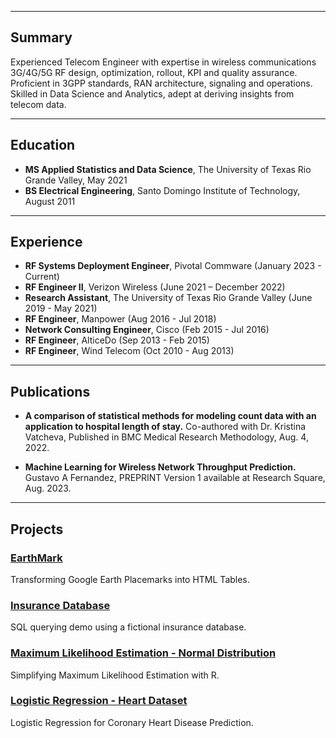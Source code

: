 

---
## Summary

Experienced Telecom Engineer with expertise in wireless communications 3G/4G/5G RF design, optimization, rollout, KPI and quality assurance. Proficient in 3GPP standards, RAN architecture, signaling and operations. Skilled in Data Science and Analytics, adept at deriving insights from telecom data.

---
## Education

- **MS Applied Statistics and Data Science**, The University of Texas Rio Grande Valley, May 2021
- **BS Electrical Engineering**, Santo Domingo Institute of Technology, August 2011

---

## Experience


- **RF Systems Deployment Engineer**, Pivotal Commware (January 2023 - Current)  
- **RF Engineer II**, Verizon Wireless (June 2021 – December 2022)
- **Research Assistant**, The University of Texas Rio Grande Valley (June 2019 - May 2021)
- **RF Engineer**, Manpower (Aug 2016 - Jul 2018)
- **Network Consulting Engineer**, Cisco (Feb 2015 - Jul 2016)
- **RF Engineer**, AlticeDo (Sep 2013 - Feb 2015)
- **RF Engineer**, Wind Telecom (Oct 2010 - Aug 2013)




---


## Publications


- **A comparison of statistical methods for modeling count data with an application to hospital length of stay.** Co-authored with Dr. Kristina Vatcheva, Published in BMC Medical Research Methodology, Aug. 4, 2022.

- **Machine Learning for Wireless Network Throughput Prediction.** Gustavo A Fernandez, PREPRINT Version 1 available at Research Square, Aug. 2023.
  
---

## Projects

### [EarthMark](https://github.com/gustavofernandezlembert/Placemarks.KML_TO_HTML)
Transforming Google Earth Placemarks into HTML Tables.

### [Insurance Database](https://github.com/gustavofernandezlembert/Example_of_SQL_Queries)
SQL querying demo using a fictional insurance database.

### [Maximum Likelihood Estimation - Normal Distribution](https://gustavofernandezlembert.github.io/Maximum-Likelihood/)
Simplifying Maximum Likelihood Estimation with R.

### [Logistic Regression - Heart Dataset](https://github.com/gustavofernandezlembert/Gustavo-Fernandez/blob/master/Heart.pdf)
Logistic Regression for Coronary Heart Disease Prediction.

